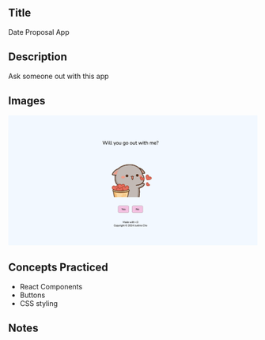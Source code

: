 
## Title

Date Proposal App

## Description

Ask someone out with this app
## Images

![webapp_initial](app_image1.png)

## Concepts Practiced

- React Components
- Buttons
- CSS styling

## Notes
